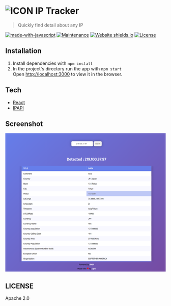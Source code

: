 # ![ICON](public/favicon.ico)  IP Tracker

> Quickly find detail about any IP

[![made-with-javascript](https://img.shields.io/badge/Made%20with-JavaScript-1f425f.svg)](https://www.javascript.com/)
[![Maintenance](https://img.shields.io/badge/Maintained%3F-yes-green.svg)](hhttps://github.com/shaikhsajid1111/weather/graphs/commit-activity)
[![Website shields.io](https://img.shields.io/website-up-down-green-red/http/shields.io.svg)](https://shaikhsajid1111.github.io/ip-locator/)
[![License](https://img.shields.io/badge/License-Apache%202.0-blue.svg)](https://opensource.org/licenses/Apache-2.0)



## Installation

1. Install dependencies with ```npm install```
1. In the project's directory run the app with ```npm start```<br />
   Open [http://localhost:3000](http://localhost:3000) to view it in the browser.


## Tech
- [React](https://reactjs.org)
- [IPAPI](https://ipapi.co)



## Screenshot

![Screenshot](screenshot/screenshot.png)


## LICENSE

Apache 2.0

